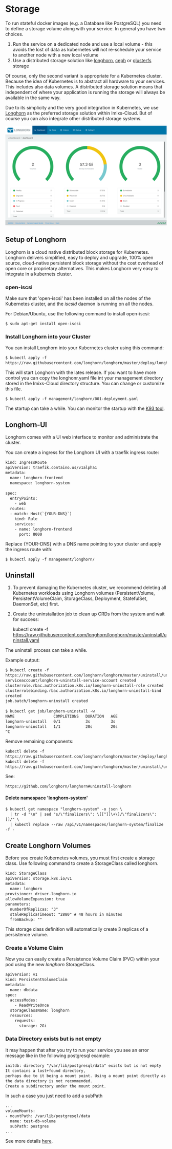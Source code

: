 # Storage

To run stateful docker images (e.g. a Database like PostgreSQL) you need to define a storage volume along with your service. In general you have two choices.

 1. Run the service on a dedicated node and use a local volume - this avoids the lost of data as kubernetes will not re-schedule your service to another node with a new local volume
 1. Use a distributed storage solution like [longhorn](https://longhorn.io/), [ceph](https://ceph.io/) or [glusterfs](https://www.gluster.org/) storage 

Of course, only the second variant is appropriate for a Kubernetes cluster. Because the idea of Kubernetes is to abstract all hardware to your services. This includes also data volumes. A distributed storage solution means that independent of where your application is running the storage will always be available in the same way.  
 
Due to its simplicity and the very good integration in Kubernetes, we use [Longhorn](https://longhorn.io/) as the preferred storage solution within Imixs-Cloud. But of course you can also integrate other distributed storage systems.
 
<img src="images/storage-longhorn-01.png" />
 
## Setup of Longhorn
 
Longhorn is a cloud native distributed block storage for Kubernetes. Longhorn delivers simplified, easy to deploy and upgrade, 100% open source, cloud-native persistent block storage without the cost overhead of open core or proprietary alternatives. This makes Longhorn very easy to integrate in a kubernets cluster.


### open-iscsi
	
Make sure that 'open-iscsi' has been installed on all the nodes of the Kubernetes cluster, and the _iscsid_ daemon is running on all the nodes.

For Debian/Ubuntu, use the following command to install open-iscsi: 

	$ sudo apt-get install open-iscsi
	


### Install Longhorn into your Cluster

You can install Longhorn  into your Kubernetes cluster using this command:

	$ kubectl apply -f https://raw.githubusercontent.com/longhorn/longhorn/master/deploy/longhorn.yaml

This will start Longhorn with the lates release. If you want to have more control you can copy the longhonr.yaml file int your management directory stored in the Imixs-Cloud directory structure. You can change or customize this file.


	$ kubectl apply -f management/longhorn/001-deployment.yaml

The startup can take a while. You can monitor the startup with the [K93 tool](../tools/k9s/README.md).

## Longhorn-UI

Longhorn comes with a UI web interface to monitor and administrate the cluster. 

You can create a ingress for the Longhorn UI with a traefik ingress route:


	kind: IngressRoute
	apiVersion: traefik.containo.us/v1alpha1
	metadata:
	  name: longhorn-frontend
	  namespace: longhorn-system
	
	spec:
	  entryPoints: 
	    - web
	  routes:
	  - match: Host(`{YOUR-DNS}`) 
	    kind: Rule
	    services:
	    - name: longhorn-frontend
	      port: 8000
	    
	    

Replace {YOUR-DNS} with a DNS name pointing to your cluster and apply the ingress route with:


	$ kubectl apply -f management/longhorn/



## Uninstall

1. To prevent damaging the Kubernetes cluster, we recommend deleting all Kubernetes workloads using Longhorn volumes (PersistentVolume, PersistentVolumeClaim, StorageClass, Deployment, StatefulSet, DaemonSet, etc) first.

2. Create the uninstallation job to clean up CRDs from the system and wait for success:

	kubectl create -f https://raw.githubusercontent.com/longhorn/longhorn/master/uninstall/uninstall.yaml
	
The uninstall process can take a while.

Example output:

	$ kubectl create -f https://raw.githubusercontent.com/longhorn/longhorn/master/uninstall/uninstall.yaml
	serviceaccount/longhorn-uninstall-service-account created
	clusterrole.rbac.authorization.k8s.io/longhorn-uninstall-role created
	clusterrolebinding.rbac.authorization.k8s.io/longhorn-uninstall-bind created
	job.batch/longhorn-uninstall created
	
	$ kubectl get job/longhorn-uninstall -w
	NAME                 COMPLETIONS   DURATION   AGE
	longhorn-uninstall   0/1           3s         3s
	longhorn-uninstall   1/1           20s        20s
	^C


Remove remaining components:

	kubectl delete -f https://raw.githubusercontent.com/longhorn/longhorn/master/deploy/longhorn.yaml
	kubectl delete -f https://raw.githubusercontent.com/longhorn/longhorn/master/uninstall/uninstall.yaml



See: 

	https://github.com/longhorn/longhorn#uninstall-longhorn
	


#### Delete namespace 'longhorn-system'



	$ kubectl get namespace "longhorn-system" -o json \
	  | tr -d "\n" | sed "s/\"finalizers\": \[[^]]\+\]/\"finalizers\": []/" \
	  | kubectl replace --raw /api/v1/namespaces/longhorn-system/finalize -f -
  



## Create Longhorn Volumes

Before you create Kubernetes volumes, you must first create a storage class. Use following command to create a StorageClass called longhorn.


	kind: StorageClass
	apiVersion: storage.k8s.io/v1
	metadata:
	  name: longhorn
	provisioner: driver.longhorn.io
	allowVolumeExpansion: true
	parameters:
	  numberOfReplicas: "3"
	  staleReplicaTimeout: "2880" # 48 hours in minutes
	  fromBackup: ""

This storage class definition will automatically create 3 replicas of a persistence volume.   

### Create a Volume Claim

Now you can easily create a Persistence Volume Claim (PVC) within your pod using the new _longhorn_ StorageClass.


	apiVersion: v1
	kind: PersistentVolumeClaim
	metadata:
	  name: dbdata
	spec:
	  accessModes:
	    - ReadWriteOnce
	  storageClassName: longhorn
	  resources:
	    requests:
	      storage: 2Gi





### Data Directory exists but is not empty

It may happen that after you try to run your service you see an error message like in the following postgresql example: 

	initdb: directory "/var/lib/postgresql/data" exists but is not empty It contains a lost+found directory, 
	perhaps due to it being a mount point. Using a mount point directly as the data directory is not recommended. 
	Create a subdirectory under the mount point.

In such a case you just need to add a subPath


	...
	volumeMounts:
	- mountPath: /var/lib/postgresql/data
	  name: test-db-volume
	  subPath: postgres
	...


See more details [here](https://stackoverflow.com/questions/51168558/how-to-mount-a-postgresql-volume-using-aws-ebs-in-kubernete/51174380).

